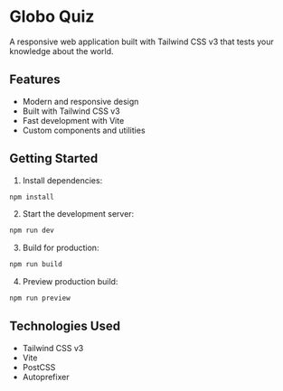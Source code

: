 # Globo Quiz

A responsive web application built with Tailwind CSS v3 that tests your knowledge about the world.

## Features

- Modern and responsive design
- Built with Tailwind CSS v3
- Fast development with Vite
- Custom components and utilities

## Getting Started

1. Install dependencies:
```bash
npm install
```

2. Start the development server:
```bash
npm run dev
```

3. Build for production:
```bash
npm run build
```

4. Preview production build:
```bash
npm run preview
```

## Technologies Used

- Tailwind CSS v3
- Vite
- PostCSS
- Autoprefixer 